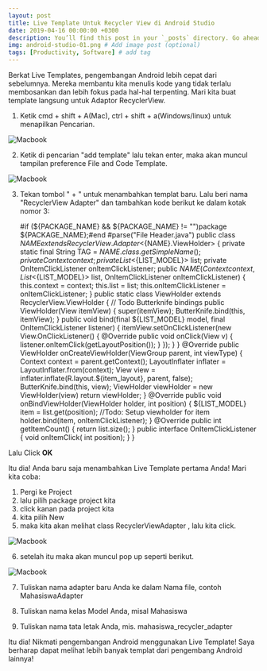 ```yaml
---
layout: post
title: Live Template Untuk Recycler View di Android Studio
date: 2019-04-16 00:00:00 +0300
description: You’ll find this post in your `_posts` directory. Go ahead and edit it and re-build the site to see your changes. # Add post description (optional)
img: android-studio-01.png # Add image post (optional)
tags: [Productivity, Software] # add tag
---
```


Berkat Live Templates, pengembangan Android lebih cepat dari sebelumnya. Mereka membantu kita menulis kode yang tidak terlalu membosankan dan lebih fokus pada hal-hal terpenting. Mari kita buat template langsung untuk Adaptor RecyclerView.


1. Ketik cmd + shift + A(Mac), ctrl + shift + a(Windows/linux) untuk menapilkan Pencarian.

![Macbook]({{site.baseurl}}/assets/img/template.PNG)
 
2. Ketik di pencarian "add template" lalu tekan enter, maka akan muncul tampilan preference File and Code Template.

![Macbook]({{site.baseurl}}/assets/img/template-3.PNG)

3. Tekan tombol " + " untuk menambahkan templat baru. Lalu beri nama "RecyclerView Adapter" dan tambahkan kode berikut ke dalam kotak nomor 3:

	 #if (${PACKAGE_NAME} && ${PACKAGE_NAME} != "")package ${PACKAGE_NAME};#end
	 #parse("File Header.java")
	 public class ${NAME} extends
        	RecyclerView.Adapter<${NAME}.ViewHolder> {
    	 private static final String TAG = ${NAME}.class.getSimpleName();
    	 private Context context;
    	 private List<${LIST_MODEL}> list;
    	 private OnItemClickListener onItemClickListener;
    	 public ${NAME}(Context context, List<${LIST_MODEL}> list,
     	 OnItemClickListener onItemClickListener) {
        	this.context = context;
        	this.list = list;
        	this.onItemClickListener = onItemClickListener;
    	 }
    	 public static class ViewHolder extends RecyclerView.ViewHolder {
       	 // Todo Butterknife bindings
        	public ViewHolder(View itemView) {
            	super(itemView);
            	ButterKnife.bind(this, itemView);
        	}
        	public void bind(final ${LIST_MODEL} model,
                         	final OnItemClickListener listener) {
            	itemView.setOnClickListener(new View.OnClickListener() {
                	@Override
                	public void onClick(View v) {
                    	listener.onItemClick(getLayoutPosition());
                	}
            	});
        	}
    	 }
    	 @Override
    	 public ViewHolder onCreateViewHolder(ViewGroup parent, int viewType) {
        	Context context = parent.getContext();
        	LayoutInflater inflater = LayoutInflater.from(context);
        	View view = inflater.inflate(R.layout.${item_layout}, parent, false);
        	ButterKnife.bind(this, view);
        	ViewHolder viewHolder = new ViewHolder(view)
    	    return viewHolder;
    	 }
    	 @Override
    	 public void onBindViewHolder(ViewHolder holder, int position) {
        	${LIST_MODEL} item = list.get(position);
        	//Todo: Setup viewholder for item 
        	holder.bind(item, onItemClickListener);
    	 }
    	 @Override
    	 public int getItemCount() {
         return list.size();
    	 }
    	 public interface OnItemClickListener {
         void onItemClick( int position);
    	 }
	}


Lalu Click **OK**

Itu dia! Anda baru saja menambahkan Live Template pertama Anda! Mari kita coba:

1. Pergi ke Project
2. lalu pilih package project kita
3. click kanan pada project kita
4. kita pilih New
5. maka kita akan melihat class RecyclerViewAdapter , lalu kita click.

![Macbook]({{site.baseurl}}/assets/img/template-4.PNG)

6. setelah itu maka akan muncul pop up seperti berikut.

![Macbook]({{site.baseurl}}/assets/img/template-5.PNG)


7. Tuliskan nama adapter baru Anda ke dalam Nama file, contoh MahasiswaAdapter

8. Tuliskan nama kelas Model Anda, misal Mahasiswa

9. Tuliskan nama tata letak Anda, mis. mahasiswa_recycler_adapter

Itu dia! Nikmati pengembangan Android menggunakan Live Template! Saya berharap dapat melihat lebih banyak templat dari pengembang Android lainnya!